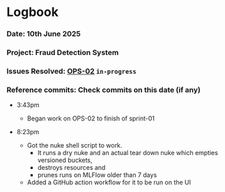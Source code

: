 # Logbook
### Date: 10th June 2025
### Project: Fraud Detection System
### Issues Resolved: [OPS-02](https://github.com/EsosaOrumwese/fraud-detection-system/issues/10) `in-progress`
### Reference commits: Check commits on this date (if any)

* 3:43pm
  * Began work on OPS-02 to finish of sprint-01

* 8:23pm
  * Got the nuke shell script to work.
    * It runs a dry nuke and an actual tear down nuke which empties versioned buckets, 
    * destroys resources and 
    * prunes runs on MLFlow older than 7 days
  * Added a GitHub action workflow for it to be run on the UI